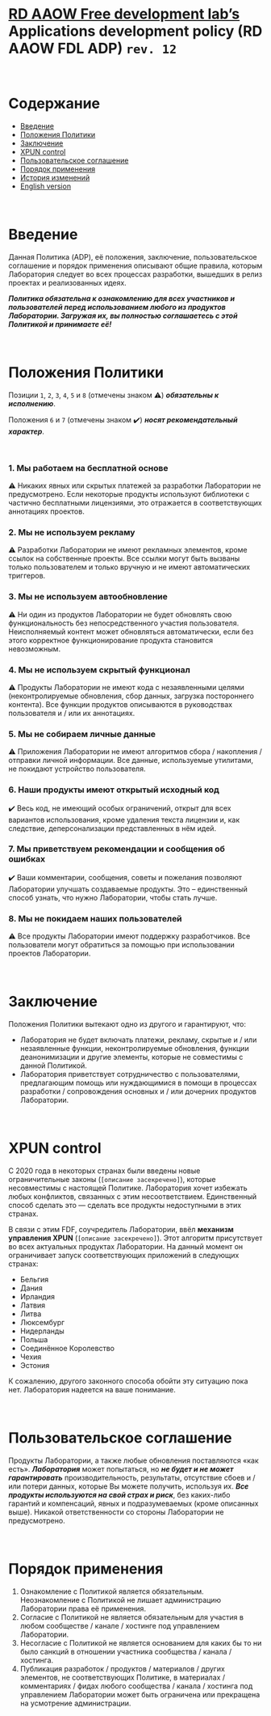 # [RD AAOW Free development lab’s](https://adslbarxatov.github.io/DPArray) Applications development policy (RD AAOW FDL ADP) ```rev. 12```

&nbsp;



# Содержание
- [Введение](#section-1)
- [Положения Политики](#section-2)
- [Заключение](#section-11)
- [XPUN control](#xpun-control)
- [Пользовательское соглашение](#section-12)
- [Порядок применения](#section-13)
- [История изменений](https://adslbarxatov.github.io/ADP/changelog)
- [English version](https://adslbarxatov.github.io/ADP)

&nbsp;



# Введение

Данная Политика (ADP), её положения, заключение, пользовательское соглашение и порядок применения описывают общие правила, которым Лаборатория
следует во всех процессах разработки, вышедших в релиз проектах и реализованных идеях.

***Политика обязательна к ознакомлению для всех участников и пользователей перед использованием любого из продуктов Лаборатории. Загружая их,
вы полностью соглашаетесь с этой Политикой и принимаете её!***

&nbsp;



# Положения Политики

Позиции `1`, `2`, `3`, `4`, `5` и `8` (отмечены знаком :warning:) ***обязательны к исполнению***.

Положения `6` и `7` (отмечены знаком :heavy_check_mark:) ***носят рекомендательный характер***.

&nbsp;



### 1. Мы работаем на бесплатной основе

:warning: Никаких явных или скрытых платежей за разработки Лаборатории не предусмотрено. Если некоторые продукты используют библиотеки
с частично бесплатными лицензиями, это отражается в соответствующих аннотациях проектов.

### 2. Мы не используем рекламу

:warning: Разработки Лаборатории не имеют рекламных элементов, кроме ссылок на собственные проекты. Все ссылки могут быть
вызваны только пользователем и только вручную и не имеют автоматических триггеров.

### 3. Мы не используем автообновление

:warning: Ни один из продуктов Лаборатории не будет обновлять свою функциональность без непосредственного участия пользователя.
Неисполняемый контент может обновляться автоматически, если без этого
корректное функционирование продукта становится невозможным.

### 4. Мы не используем скрытый функционал

:warning: Продукты Лаборатории не имеют кода с незаявленными целями (неконтролируемые обновления, сбор данных, загрузка постороннего
контента). Все функции продуктов описываются в руководствах пользователя и / или их аннотациях.

### 5. Мы не собираем личные данные

:warning: Приложения Лаборатории не имеют алгоритмов сбора / накопления / отправки личной информации. Все данные, используемые утилитами,
не покидают устройство пользователя.

### 6. Наши продукты имеют открытый исходный код

:heavy_check_mark: Весь код, не имеющий особых ограничений, открыт для всех вариантов использования, кроме удаления текста лицензии
и, как следствие, деперсонализации представленных в нём идей.

### 7. Мы приветствуем рекомендации и сообщения об ошибках

:heavy_check_mark: Ваши комментарии, сообщения, советы и пожелания позволяют Лаборатории улучшать создаваемые продукты. Это – единственный способ
узнать, что нужно Лаборатории, чтобы стать лучше.

### 8. Мы не покидаем наших пользователей

:warning: Все продукты Лаборатории имеют поддержку разработчиков. Все пользователи могут обратиться за помощью при использовании проектов Лаборатории.

&nbsp;



# Заключение

Положения Политики вытекают одно из другого и гарантируют, что:
- Лаборатория не будет включать платежи, рекламу, скрытые и / или незаявленные функции, неконтролируемые обновления, функции деанонимизации
и другие элементы, которые не совместимы с данной Политикой.
- Лаборатория приветствует сотрудничество с пользователями, предлагающим помощь или нуждающимися в помощи в процессах
разработки / сопровождения основных и / или дочерних продуктов Лаборатории.

&nbsp;



# XPUN control

С 2020 года в некоторых странах были введены новые ограничительные законы (`[описание засекречено]`), которые несовместимы с настоящей Политике.
Лаборатория хочет избежать любых конфликтов, связанных с этим несоответствием. Единственный способ сделать это — сделать все продукты недоступными в этих странах.

В связи с этим FDF, соучредитель Лаборатории, ввёл **механизм управления XPUN** (`[описание засекречено]`).
Этот алгоритм присутствует во всех актуальных продуктах Лаборатории. На данный момент он ограничивает запуск соответствующих приложений
в следующих странах:
- Бельгия
- Дания
- Ирландия
- Латвия
- Литва
- Люксембург
- Нидерланды
- Польша
- Соединённое Королевство
- Чехия
- Эстония

К сожалению, другого законного способа обойти эту ситуацию пока нет. Лаборатория надеется на ваше понимание.

&nbsp;



# Пользовательское соглашение

Продукты Лаборатории, а также любые обновления поставляются «как есть». ***Лаборатория*** может попытаться, но ***не будет и не может
гарантировать*** производительность, результаты, отсутствие сбоев и / или потери данных, которые Вы можете получить, используя их.
***Все продукты используются на свой страх и риск***, без каких-либо гарантий и компенсаций, явных и подразумеваемых (кроме описанных
выше). Никакой ответственности со стороны Лаборатории не предусмотрено.

&nbsp;



# Порядок применения

1. Ознакомление с Политикой является обязательным. Неознакомление с Политикой не лишает администрацию Лаборатории права её применения.
2. Согласие с Политикой не является обязательным для участия в любом сообществе / канале / хостинге под управлением Лаборатории.
3. Несогласие с Политикой не является основанием для каких бы то ни было санкций в отношении участника сообщества / канала / хостинга.
4. Публикация разработок / продуктов / материалов / других элементов, не соответствующих Политике, в материалах / комментариях / фидах
любого сообщества / канала / хостинга под управлением Лаборатории может быть ограничена или прекращена на усмотрение администрации.
